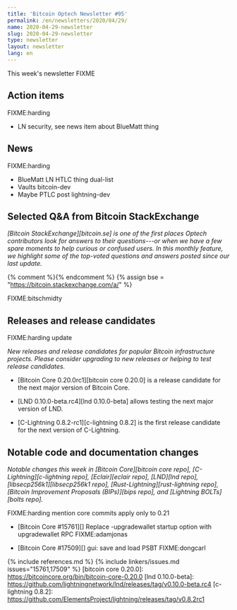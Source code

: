 ```yaml
---
title: 'Bitcoin Optech Newsletter #95'
permalink: /en/newsletters/2020/04/29/
name: 2020-04-29-newsletter
slug: 2020-04-29-newsletter
type: newsletter
layout: newsletter
lang: en
---
```

This week's newsletter FIXME

## Action items

FIXME:harding

- LN security, see news item about BlueMatt thing

## News

FIXME:harding

- BlueMatt LN HTLC thing dual-list
- Vaults bitcoin-dev
- Maybe PTLC post lightning-dev

## Selected Q&A from Bitcoin StackExchange

*[Bitcoin StackExchange][bitcoin.se] is one of the first places Optech
contributors look for answers to their questions---or when we have a
few spare moments to help curious or confused users.  In
this monthly feature, we highlight some of the top-voted questions and
answers posted since our last update.*

{% comment %}<!-- https://bitcoin.stackexchange.com/search?tab=votes&q=created%3a1m..%20is%3aanswer -->{%
endcomment %}
{% assign bse = "https://bitcoin.stackexchange.com/a/" %}

FIXME:bitschmidty

## Releases and release candidates

FIXME:harding update

*New releases and release candidates for popular Bitcoin infrastructure
projects.  Please consider upgrading to new releases or helping to test
release candidates.*

- [Bitcoin Core 0.20.0rc1][bitcoin core 0.20.0] is a release candidate
  for the next major version of Bitcoin Core.

- [LND 0.10.0-beta.rc4][lnd 0.10.0-beta] allows testing the next major
  version of LND.

- [C-Lightning 0.8.2-rc1][c-lightning 0.8.2] is the first release
  candidate for the next version of C-Lightning.

## Notable code and documentation changes

*Notable changes this week in [Bitcoin Core][bitcoin core repo],
[C-Lightning][c-lightning repo], [Eclair][eclair repo], [LND][lnd repo],
[libsecp256k1][libsecp256k1 repo], [Rust-Lightning][rust-lightning repo],
[Bitcoin Improvement Proposals (BIPs)][bips repo], and [Lightning
BOLTs][bolts repo].*

FIXME:harding mention core commits apply only to 0.21

- [Bitcoin Core #15761][] Replace -upgradewallet startup option with upgradewallet RPC FIXME:adamjonas

- [Bitcoin Core #17509][] gui: save and load PSBT FIXME:dongcarl

{% include references.md %}
{% include linkers/issues.md issues="15761,17509" %}
[bitcoin core 0.20.0]: https://bitcoincore.org/bin/bitcoin-core-0.20.0
[lnd 0.10.0-beta]: https://github.com/lightningnetwork/lnd/releases/tag/v0.10.0-beta.rc4
[c-lightning 0.8.2]: https://github.com/ElementsProject/lightning/releases/tag/v0.8.2rc1
